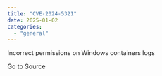 ```yaml
---
title: "CVE-2024-5321"
date: 2025-01-02
categories: 
  - "general"
---
```


Incorrect permissions on Windows containers logs

Go to Source
